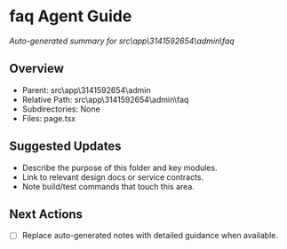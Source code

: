 ﻿# faq Agent Guide
*Auto-generated summary for src\app\3141592654\admin\faq*

## Overview
- Parent: src\app\3141592654\admin
- Relative Path: src\app\3141592654\admin\faq
- Subdirectories: None
- Files: page.tsx

## Suggested Updates
- Describe the purpose of this folder and key modules.
- Link to relevant design docs or service contracts.
- Note build/test commands that touch this area.

## Next Actions
- [ ] Replace auto-generated notes with detailed guidance when available.
